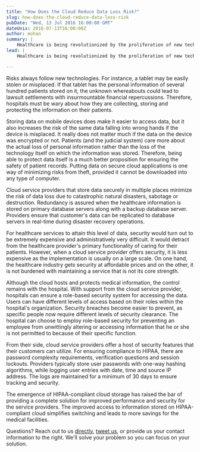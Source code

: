 ```yaml
---
title: "How Does the Cloud Reduce Data Loss Risk?"
slug: how-does-the-cloud-reduce-data-loss-risk
pubDate: "Wed, 13 Jul 2016 16:00:00 GMT"
dateUnix: 2016-07-13T16:00:00Z
author: mohan
summary: |
    Healthcare is being revolutionized by the proliferation of new technologies. With the modern boom of laptop, smartphone and tablet usage being witnessed across medical institutions, allowing doctors to easily connect with their patients is more important than ever. Since medical workers can connect near instantaneously to obtain medical information sought after, primary care workflows can be expedited, but what does this mean for data security?
lead: |
    Healthcare is being revolutionized by the proliferation of new technologies. With the modern boom of laptop, smartphone and tablet usage being witnessed across medical institutions, allowing doctors to easily connect with their patients is more important than ever. Since medical workers can connect near instantaneously to obtain medical information sought after, primary care workflows can be expedited, but what does this mean for data security?

---
```


Risks always follow new technologies. For instance, a tablet may be easily stolen or misplaced. If that tablet has the personal information of several hundred patients stored on it, the unknown whereabouts could lead to lawsuit settlements with insurmountable financial repercussions. Therefore, hospitals must be wary about how they are collecting, storing and protecting the information on their patients.

Storing data on mobile devices does make it easier to access data, but it also increases the risk of the same data falling into wrong hands if the device is misplaced. It really does not matter much if the data on the device was encrypted or not. Patients (and the judicial system) care more about the actual loss of personal information rather than the loss of the technology itself on which the information was stored. Therefore, being able to protect data itself is a much better proposition for ensuring the safety of patient records. Putting data on secure cloud applications is one way of minimizing risks from theft, provided it cannot be downloaded into any type of computer.

Cloud service providers that store data securely in multiple places minimize the risk of data loss due to catastrophic natural disasters, sabotage or destruction. Redundancy is assured when the healthcare information is stored on primary database servers along with a backup database server. Providers ensure that customer's data can be replicated to database servers in real-time during disaster recovery operations.

For healthcare services to attain this level of data, security would turn out to be extremely expensive and administratively very difficult. It would detract from the healthcare provider's primary functionality of caring for their patients. However, when a cloud service provider offers security, it is less expensive as the implementation is usually on a large scale. On one hand, the healthcare industry gets security at affordable prices and on the other, it is not burdened with maintaining a service that is not its core strength.

Although the cloud hosts and protects medical information, the control remains with the hospital. With support from the cloud service provider, hospitals can ensure a role-based security system for accessing the data. Users can have different levels of access based on their roles within the hospital's organization. Security breaches become easier to prevent, as specific people now require different levels of security clearance. The hospital can choose to employ role-based security for preventing an employee from unwittingly altering or accessing information that he or she is not permitted to because of their specific function.

From their side, cloud service providers offer a host of security features that their customers can utilize. For ensuring compliance to HIPAA, there are password complexity requirements, verification questions and session lockouts. Providers typically store user passwords with one-way hashing algorithms, while logging user entries with date, time and source IP address. The logs are maintained for a minimum of 30 days to ensure tracking and security.

The emergence of HIPAA-compliant cloud storage has raised the bar of providing a complete solution for improved performance and security for the service providers. The improved access to information stored on HIPAA-compliant cloud simplifies switching and leads to more savings for the medical facilities.

Questions? Reach out to us [directly][1], [tweet us][2], or provide us your contact information to the right. We'll solve your problem so you can focus on your solution.

[1]: mailto:hello%40catalyze.io
[2]: https://twitter.com/catalyzeio

